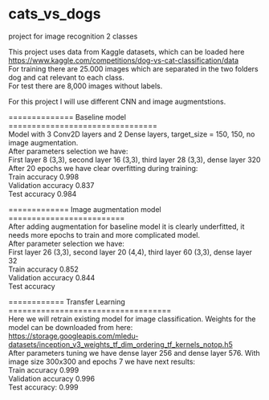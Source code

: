 # cats_vs_dogs
project for image recognition 2 classes

This project uses data from Kaggle datasets, which can be loaded here https://www.kaggle.com/competitions/dog-vs-cat-classification/data  
For training there are 25.000 images which are separated in the two folders dog and cat relevant to each class.  
For test there are 8,000 images without labels.  
  
For this project I will use different CNN and image augmentstions.

============== Baseline model ================================  
Model with 3 Conv2D layers and 2 Dense layers, target_size = 150, 150, no image augmentation.  
After parameters selection we have:  
First layer 8 (3,3), second layer 16 (3,3), third layer 28 (3,3), dense layer 320  
After 20 epochs we have clear overfitting during training:  
Train accuracy 0.998  
Validation accuracy 0.837  
Test accuracy 0.984
   
============= Image augmentation model =========================  
After adding augmentation for baseline model it is clearly underfitted, it needs more epochs to train and more complicated model.  
After parameter selection we have:  
First layer 26 (3,3), second layer 20 (4,4), third layer 60 (3,3), dense layer 32  
Train accuracy  0.852   
Validation accuracy 0.844  
Test accuracy   
  
============ Transfer Learning ===================================  
Here we will retrain existing model for image classification. Weights for the model can be downloaded from here:  
https://storage.googleapis.com/mledu-datasets/inception_v3_weights_tf_dim_ordering_tf_kernels_notop.h5  
After parameters tuning we have dense layer 256 and dense layer 576.  With image size 300x300 and epochs 7 we have next results:  
Train accuracy 0.999  
Validation accuracy 0.996  
Test accuracy: 0.999  
